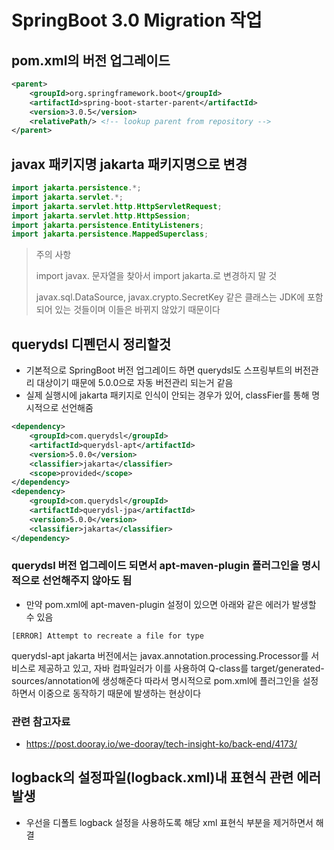 # SpringBoot 3.0 Migration 작업

## pom.xml의 버전 업그레이드
```xml
<parent>
    <groupId>org.springframework.boot</groupId>
    <artifactId>spring-boot-starter-parent</artifactId>
    <version>3.0.5</version>
    <relativePath/> <!-- lookup parent from repository -->
</parent>
```

## javax 패키지명 jakarta 패키지명으로 변경
```java
import jakarta.persistence.*;
import jakarta.servlet.*;
import jakarta.servlet.http.HttpServletRequest;
import jakarta.servlet.http.HttpSession;
import jakarta.persistence.EntityListeners;
import jakarta.persistence.MappedSuperclass;
```

> 주의 사항
>
> import javax. 문자열을 찾아서 import jakarta.로 변경하지 말 것
>
> javax.sql.DataSource, javax.crypto.SecretKey 같은 클래스는 JDK에 포함되어 있는 것들이며 이들은 바뀌지 않았기 때문이다

## querydsl 디펜던시 정리할것
- 기본적으로 SpringBoot 버전 업그레이드 하면 querydsl도 스프링부트의 버전관리 대상이기 때문에 5.0.0으로 자동 버전관리 되는거 같음
- 실제 실행시에 jakarta 패키지로 인식이 안되는 경우가 있어, classFier를 통해 명시적으로 선언해줌
```xml
<dependency>
    <groupId>com.querydsl</groupId>
    <artifactId>querydsl-apt</artifactId>
    <version>5.0.0</version>
    <classifier>jakarta</classifier>
    <scope>provided</scope>
</dependency>
<dependency>
    <groupId>com.querydsl</groupId>
    <artifactId>querydsl-jpa</artifactId>
    <version>5.0.0</version>
    <classifier>jakarta</classifier>
</dependency>
```
### querydsl 버전 업그레이드 되면서 apt-maven-plugin 플러그인을 명시적으로 선언해주지 않아도 됨
- 만약 pom.xml에 apt-maven-plugin 설정이 있으면 아래와 같은 에러가 발생할 수 있음
```text
[ERROR] Attempt to recreate a file for type
```
querydsl-apt jakarta 버전에서는 javax.annotation.processing.Processor를 서비스로 제공하고 있고, 자바 컴파일러가 이를 사용하여 Q-class를 target/generated-sources/annotation에 생성해준다
따라서 명시적으로 pom.xml에 플러그인을 설정하면서 이중으로 동작하기 때문에 발생하는 현상이다

### 관련 참고자료
- https://post.dooray.io/we-dooray/tech-insight-ko/back-end/4173/

## logback의 설정파일(logback.xml)내 표현식 관련 에러 발생
- 우선을 디폴트 logback 설정을 사용하도록 해당 xml 표현식 부분을 제거하면서 해결